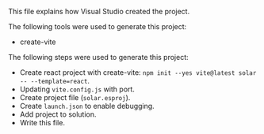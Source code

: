 This file explains how Visual Studio created the project.

The following tools were used to generate this project:
- create-vite

The following steps were used to generate this project:
- Create react project with create-vite: `npm init --yes vite@latest solar -- --template=react`.
- Updating `vite.config.js` with port.
- Create project file (`solar.esproj`).
- Create `launch.json` to enable debugging.
- Add project to solution.
- Write this file.
